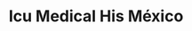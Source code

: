 ---
title: "Icu Medical His México"
url: /cdmx/icu-medical-his-mexico/
shop: suministros médicos
---